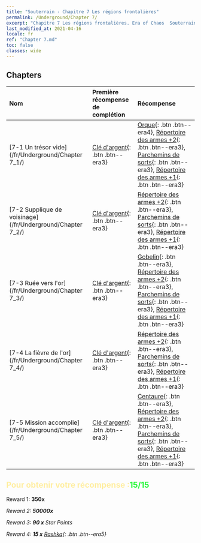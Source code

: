 ```yaml
---
title: "Souterrain - Chapitre 7 Les régions frontalières"
permalink: /Underground/Chapter 7/
excerpt: "Chapitre 7 Les régions frontalières. Era of Chaos  Souterrain - Chapitre 7. Les régions frontalières"
last_modified_at: 2021-04-16
locale: fr
ref: "Chapter 7.md"
toc: false
classes: wide
---
```


## Chapters

  | Nom |  Première récompense de complétion | Récompense |
  |:------------|:------------|:------------| 
  | [7-1 Un trésor vide](/fr/Underground/Chapter 7_1/) | [Clé d'argent](/fr/Items/con_693/){: .btn .btn--era3} | [Orque](/fr/Items/unt_219/){: .btn .btn--era4}, [Répertoire des armes +2](/fr/Items/mat_32/){: .btn .btn--era3}, [Parchemins de sorts](/fr/Items/con_694/){: .btn .btn--era3}, [Répertoire des armes +1](/fr/Items/mat_25/){: .btn .btn--era3} |
  | [7-2 Supplique de voisinage](/fr/Underground/Chapter 7_2/) | [Clé d'argent](/fr/Items/con_693/){: .btn .btn--era3} | [Répertoire des armes +2](/fr/Items/mat_32/){: .btn .btn--era3}, [Parchemins de sorts](/fr/Items/con_694/){: .btn .btn--era3}, [Répertoire des armes +1](/fr/Items/mat_25/){: .btn .btn--era3} |
  | [7-3 Ruée vers l'or](/fr/Underground/Chapter 7_3/) | [Clé d'argent](/fr/Items/con_693/){: .btn .btn--era3} | [Gobelin](/fr/Items/unt_217/){: .btn .btn--era3}, [Répertoire des armes +2](/fr/Items/mat_32/){: .btn .btn--era3}, [Parchemins de sorts](/fr/Items/con_694/){: .btn .btn--era3}, [Répertoire des armes +1](/fr/Items/mat_25/){: .btn .btn--era3} |
  | [7-4 La fièvre de l'or](/fr/Underground/Chapter 7_4/) | [Clé d'argent](/fr/Items/con_693/){: .btn .btn--era3} | [Répertoire des armes +2](/fr/Items/mat_32/){: .btn .btn--era3}, [Parchemins de sorts](/fr/Items/con_694/){: .btn .btn--era3}, [Répertoire des armes +1](/fr/Items/mat_25/){: .btn .btn--era3} |
  | [7-5 Mission accomplie](/fr/Underground/Chapter 7_5/) | [Clé d'argent](/fr/Items/con_693/){: .btn .btn--era3} | [Centaure](/fr/Items/unt_199/){: .btn .btn--era3}, [Répertoire des armes +2](/fr/Items/mat_32/){: .btn .btn--era3}, [Parchemins de sorts](/fr/Items/con_694/){: .btn .btn--era3}, [Répertoire des armes +1](/fr/Items/mat_25/){: .btn .btn--era3} |


## <span style="color: #ffeea0">Pour obtenir votre récompense :</span><span style="color: #27f73a">15/15</span>

 Reward 1:  **350x** <i class="fas fa-gem"/>

 Reward 2:  **50000x** <i class="fas fa-coins"/>

 Reward 3: **90 x** Star Points

 Reward 4: **15 x** [Rashka](/fr/Items/her_384/){: .btn .btn--era5}

